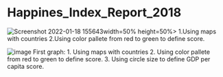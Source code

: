 # Happines_Index_Report_2018

![Screenshot 2022-01-18 155643](https://user-images.githubusercontent.com/97668311/150140756-82204fe5-46b1-4666-a7a1-3c20bdacade9.png)width=50% height=50%>
            1.Using maps with countries
            2.Using color pallete from red to green to define score.
            
![image](https://user-images.githubusercontent.com/97668311/150296977-55fc521a-2b0a-4c21-b210-f3eff1ab0fba.png)
             First graph:
             1. Using maps with countries
             2. Using color pallete from red to green to define score.
             3. Using circle size to define GDP per capita score.
             
             
      
            
